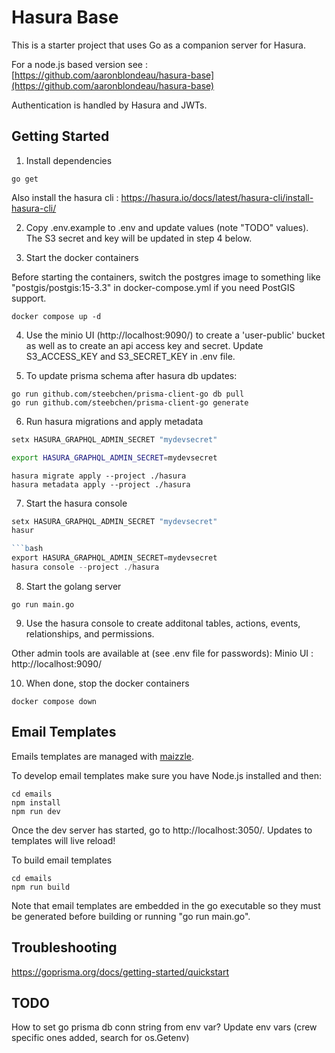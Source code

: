 # Hasura Base

This is a starter project that uses Go as a companion server for Hasura.

For a node.js based version see : [https://github.com/aaronblondeau/hasura-base](https://github.com/aaronblondeau/hasura-base)

Authentication is handled by Hasura and JWTs.

## Getting Started

1.  Install dependencies

```
go get
```

Also install the hasura cli : https://hasura.io/docs/latest/hasura-cli/install-hasura-cli/

2. Copy .env.example to .env and update values (note "TODO" values).  The S3 secret and key will be updated in step 4 below.

3. Start the docker containers

Before starting the containers, switch the postgres image to something like "postgis/postgis:15-3.3" in docker-compose.yml if you need PostGIS support.

```
docker compose up -d
```

4. Use the minio UI (http://localhost:9090/) to create a 'user-public' bucket as well as to create an api access key and secret. Update S3_ACCESS_KEY and S3_SECRET_KEY in .env file.

5. To update prisma schema after hasura db updates:

```
go run github.com/steebchen/prisma-client-go db pull
go run github.com/steebchen/prisma-client-go generate
```

6. Run hasura migrations and apply metadata

```powershell
setx HASURA_GRAPHQL_ADMIN_SECRET "mydevsecret"
```

```bash
export HASURA_GRAPHQL_ADMIN_SECRET=mydevsecret
```

```
hasura migrate apply --project ./hasura
hasura metadata apply --project ./hasura
```

7. Start the hasura console

```powershell
setx HASURA_GRAPHQL_ADMIN_SECRET "mydevsecret"
hasur

```bash
export HASURA_GRAPHQL_ADMIN_SECRET=mydevsecret
hasura console --project ./hasura
```

8. Start the golang server

```
go run main.go
```

9. Use the hasura console to create additonal tables, actions, events, relationships, and permissions.

Other admin tools are available at (see .env file for passwords):
Minio UI : http://localhost:9090/

10. When done, stop the docker containers

```
docker compose down
```

## Email Templates

Emails templates are managed with [maizzle](https://maizzle.com/).

To develop email templates make sure you have Node.js installed and then:

```
cd emails
npm install
npm run dev
```

Once the dev server has started, go to http://localhost:3050/.  Updates to templates will live reload!

To build email templates

```
cd emails
npm run build
```

Note that email templates are embedded in the go executable so they must be generated before building or running "go run main.go".

## Troubleshooting

https://goprisma.org/docs/getting-started/quickstart

## TODO

How to set go prisma db conn string from env var?
Update env vars (crew specific ones added, search for os.Getenv)
